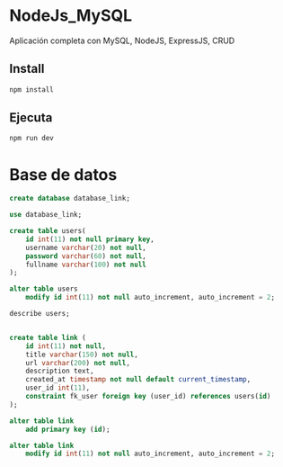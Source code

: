 # NodeJs_MySQL
Aplicación completa con MySQL, NodeJS, ExpressJS, CRUD 

## Install
```bash
npm install
```

## Ejecuta

```bash
npm run dev
```

# Base de datos

```sql
create database database_link;

use database_link;

create table users(
    id int(11) not null primary key,
    username varchar(20) not null,
    password varchar(60) not null,
    fullname varchar(100) not null
);

alter table users
    modify id int(11) not null auto_increment, auto_increment = 2;

describe users;


create table link (
    id int(11) not null,
    title varchar(150) not null,
    url varchar(200) not null,
    description text,
    created_at timestamp not null default current_timestamp,
    user_id int(11),
    constraint fk_user foreign key (user_id) references users(id)
);

alter table link
    add primary key (id);

alter table link
    modify id int(11) not null auto_increment, auto_increment = 2;
```